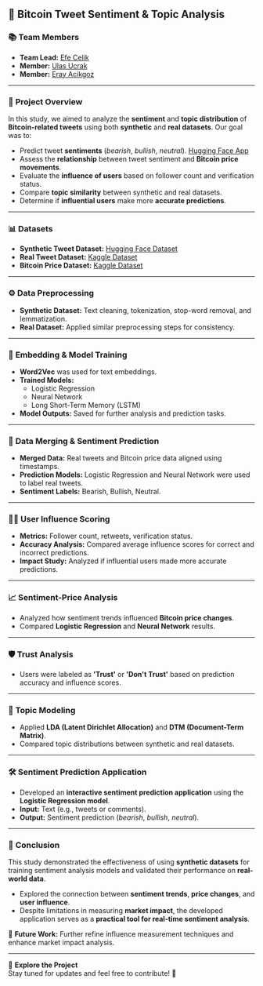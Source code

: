 ## 🧠 **Bitcoin Tweet Sentiment & Topic Analysis**  

### 📚 **Team Members**  
- **Team Lead:**   [Efe Celik](https://github.com/efeecllk)  
- **Member:**   [Ulas Ucrak](https://github.com/ulasucrak)  
- **Member:**   [Eray Acikgoz](https://github.com/ackgz0)

---

### 🎯 **Project Overview**  
In this study, we aimed to analyze the **sentiment** and **topic distribution** of **Bitcoin-related tweets** using both **synthetic** and **real datasets**. Our goal was to:  
- Predict tweet **sentiments** (*bearish*, *bullish*, *neutral*).  [Hugging Face App](https://huggingface.co/spaces/EudaLabs/tweet-sentiment)
- Assess the **relationship** between tweet sentiment and **Bitcoin price movements**.  
- Evaluate the **influence of users** based on follower count and verification status.  
- Compare **topic similarity** between synthetic and real datasets.  
- Determine if **influential users** make more **accurate predictions**.  

---

### 📊 **Datasets**  
- **Synthetic Tweet Dataset:** [Hugging Face Dataset](https://huggingface.co/datasets/TimKoornstra/synthetic-financial-tweets-sentiment)  
- **Real Tweet Dataset:** [Kaggle Dataset](https://www.kaggle.com/datasets/kaushiksuresh147/bitcoin-tweets)  
- **Bitcoin Price Dataset:** [Kaggle Dataset](https://www.kaggle.com/datasets/jkraak/bitcoin-price-dataset)  

---

### ⚙️ **Data Preprocessing**  
- **Synthetic Dataset:** Text cleaning, tokenization, stop-word removal, and lemmatization.  
- **Real Dataset:** Applied similar preprocessing steps for consistency.  

---

### 🤖 **Embedding & Model Training**  
- **Word2Vec** was used for text embeddings.  
- **Trained Models:**  
   - Logistic Regression  
   - Neural Network  
   - Long Short-Term Memory (LSTM)  
- **Model Outputs:** Saved for further analysis and prediction tasks.  

---

### 🔄 **Data Merging & Sentiment Prediction**  
- **Merged Data:** Real tweets and Bitcoin price data aligned using timestamps.  
- **Prediction Models:** Logistic Regression and Neural Network were used to label real tweets.  
- **Sentiment Labels:** Bearish, Bullish, Neutral.  

---

### 🧑‍💻 **User Influence Scoring**  
- **Metrics:** Follower count, retweets, verification status.  
- **Accuracy Analysis:** Compared average influence scores for correct and incorrect predictions.  
- **Impact Study:** Analyzed if influential users made more accurate predictions.  

---

### 📈 **Sentiment-Price Analysis**  
- Analyzed how sentiment trends influenced **Bitcoin price changes**.  
- Compared **Logistic Regression** and **Neural Network** results.  

---

### 🛡️ **Trust Analysis**  
- Users were labeled as **'Trust'** or **'Don't Trust'** based on prediction accuracy and influence scores.  

---

### 📝 **Topic Modeling**  
- Applied **LDA (Latent Dirichlet Allocation)** and **DTM (Document-Term Matrix)**.  
- Compared topic distributions between synthetic and real datasets.  

---

### 🛠️ **Sentiment Prediction Application**  
- Developed an **interactive sentiment prediction application** using the **Logistic Regression model**.  
- **Input:** Text (e.g., tweets or comments).  
- **Output:** Sentiment prediction (*bearish*, *bullish*, *neutral*).  

---

### 🏁 **Conclusion**  
This study demonstrated the effectiveness of using **synthetic datasets** for training sentiment analysis models and validated their performance on **real-world data**.  
- Explored the connection between **sentiment trends**, **price changes**, and **user influence**.  
- Despite limitations in measuring **market impact**, the developed application serves as a **practical tool for real-time sentiment analysis**.  

🚀 **Future Work:** Further refine influence measurement techniques and enhance market impact analysis.  

---

🔗 **Explore the Project**  
Stay tuned for updates and feel free to contribute! 🚀  
